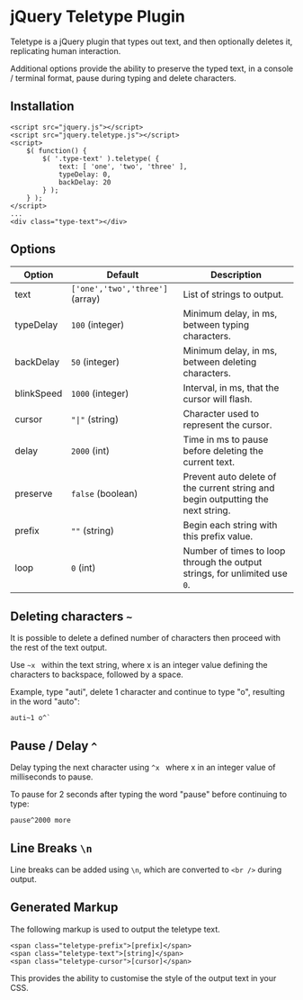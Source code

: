 jQuery Teletype Plugin
======================

Teletype is a jQuery plugin that types out text, and then optionally deletes it, replicating human interaction.

Additional options provide the ability to preserve the typed text, in a console / terminal format, pause during typing and delete characters.

Installation
---

    <script src="jquery.js"></script>
	<script src="jquery.teletype.js"></script>
	<script>
		$( function() {
			$( '.type-text' ).teletype( {
				text: [ 'one', 'two', 'three' ],
				typeDelay: 0,
				backDelay: 20
			} );
		} );
	</script>
	...
	<div class="type-text"></div>

Options
-------

   
 Option     | Default     | Description
------------|-------------|------------
 text       | `['one','two','three']` (array) | List of strings to output.     
 typeDelay  | `100` (integer)                     | Minimum delay, in ms, between typing characters.    
 backDelay  | `50` (integer)                      | Minimum delay, in ms, between deleting characters.
 blinkSpeed | `1000` (integer)                    | Interval, in ms, that the cursor will flash.
 cursor     | <code>"&#124;"</code> (string)      | Character used to represent the cursor.
 delay      | `2000` (int)                        | Time in ms to pause before deleting the current text.
 preserve   | `false` (boolean)                   | Prevent auto delete of the current string and begin outputting the next string.
 prefix     | `""` (string)                       | Begin each string with this prefix value.
 loop       | `0` (int)                           | Number of times to loop through the output strings, for unlimited use `0`.

Deleting characters `~`
---

It is possible to delete a defined number of characters then proceed with the rest of the text output. 

Use `~x ` within the text string, where x is an integer value defining the characters to backspace, followed by a space.

Example, type "auti", delete 1 character and continue to type "o", resulting in the word "auto":

```
auti~1 o^`
```

Pause / Delay `^`
---

Delay typing the next character using `^x ` where x in an integer value of milliseconds to pause.

To pause for 2 seconds after typing the word "pause" before continuing to type: 

```
pause^2000 more
```

Line Breaks `\n`
---

Line breaks can be added using `\n`, which are converted to `<br />` during output.

Generated Markup
----------------

The following markup is used to output the teletype text.

```
<span class="teletype-prefix">[prefix]</span>
<span class="teletype-text">[string]</span>
<span class="teletype-cursor">[cursor]</span>
```
    
This provides the ability to customise the style of the output text in your CSS.
